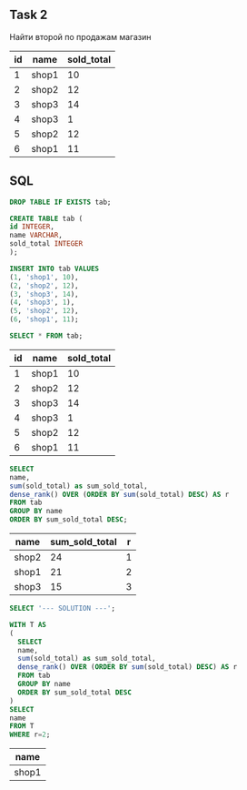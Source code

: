 ## Task 2
Найти второй по продажам магазин

|id|name |sold_total|
|--|-----|----------|
|1 |shop1|10        |
|2 |shop2|12        |
|3 |shop3|14        |
|4 |shop3|1         |
|5 |shop2|12        |
|6 |shop1|11        |

## SQL
```sql
DROP TABLE IF EXISTS tab;

CREATE TABLE tab (
id INTEGER,
name VARCHAR,
sold_total INTEGER
);

INSERT INTO tab VALUES 
(1, 'shop1', 10),
(2, 'shop2', 12),
(3, 'shop3', 14),
(4, 'shop3', 1),
(5, 'shop2', 12),
(6, 'shop1', 11);

SELECT * FROM tab;
```

|id|name |sold_total|
|--|-----|----------|
|1 |shop1|10        |
|2 |shop2|12        |
|3 |shop3|14        |
|4 |shop3|1         |
|5 |shop2|12        |
|6 |shop1|11        |

```sql
SELECT
name,
sum(sold_total) as sum_sold_total,
dense_rank() OVER (ORDER BY sum(sold_total) DESC) AS r
FROM tab
GROUP BY name
ORDER BY sum_sold_total DESC;
```

|name |sum_sold_total|r|
|-----|--------------|-|
|shop2|24            |1|
|shop1|21            |2|
|shop3|15            |3|
```sql
SELECT '--- SOLUTION ---';

WITH T AS
(
  SELECT
  name,
  sum(sold_total) as sum_sold_total,
  dense_rank() OVER (ORDER BY sum(sold_total) DESC) AS r
  FROM tab
  GROUP BY name
  ORDER BY sum_sold_total DESC
)
SELECT 
name
FROM T
WHERE r=2;
```

|name |
|-----|
|shop1|
